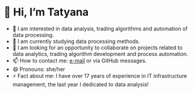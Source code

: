 # 👋 Hi, I’m Tatyana

- 👀 I am interested in data analysis, trading algorithms and automation of data processing.
- 🌱 I am currently studying data processing methods.
- 💞️ I am looking for an opportunity to collaborate on projects related to data analytics, trading algorithm development and process automation.
- 📫 How to contact me: [e-mail](crueltytanya@mail.ru) or via GitHub messages.
- 😄 Pronouns: she/her
- ⚡ Fact about me: I have over 17 years of experience in IT infrastructure management, the last year I dedicated to data analysis!
